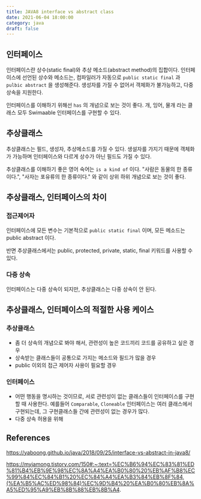 ```yaml
---
title: JAVA8 interface vs abstract class
date: 2021-06-04 18:00:00
category: java
draft: false
---
```


## 인터페이스

인터페이스란 상수(static final)와 추상 메소드(abstract method)의 집합이다. 인터페이스에 선언된 상수와 메소드는, 컴파일러가 자동으로 `public static final` 과 `pulbic abstract` 을 생성해준다. 생성자를 가질 수 없어서 객체화가 불가능하고, 다중 상속을 지원한다.

인터페이스를 이해하기 위해선 `has` 의 개념으로 보는 것이 좋다. 개, 잉어, 물개 라는 클래스 모두 Swimaable 인터페이스를 구현할 수 있다.

## 추상클래스

추상클래스는 필드, 생성자, 추상메소드를 가질 수 있다. 생설자를 가지기 때문에 객체화가 가능하며 인터페이스와 다르게 상수가 아닌 필드도 가질 수 있다.

추상클래스를 이해하기 좋은 영어 숙어는 `is a kind of` 이다. "사람은 동물의 한 종류이다.", "사자는 포유류의 한 종류이다." 와 같이 상위 하위 개념으로 보는 것이 좋다.

## 추상클래스, 인터페이스의 차이

### 접근제어자

인터페이스에 모든 변수는 기본적으로 `public static final` 이며, 모든 메소드는 public abstract 이다.

반면 추상클래스에서는 public, protected, private, static, final 키워드를 사용할 수 있다.

### 다중 상속

인터페이스는 다중 상속이 되지만, 추상클래스는 다중 상속이 안 된다.

## 추상클래스, 인터페이스의 적절한 사용 케이스

### 추상클래스

- 좀 더 상속의 개념으로 봐야 해서, 관련성이 높은 코드끼리 코드를 공유하고 싶은 경우
- 상속받는 클래스들이 공통으로 가지는 메소드와 필드가 많을 경우
- public 이외의 접근 제어자 사용이 필요할 경우

### 인터페이스

- 어떤 행동을 명시하는 것이므로, 서로 관련성이 없는 클래스들이 인터페이스를 구현할 때 사용한다. 예를들어 `Comparable`, `Cloneable` 인터페이스는 여러 클래스에서 구현되는데, 그 구현클래스들 간에 관련성이 없는 경우가 많다.
- 다중 상속 허용을 위해

## References

https://yaboong.github.io/java/2018/09/25/interface-vs-abstract-in-java8/

https://myjamong.tistory.com/150#:~:text=%EC%B6%94%EC%83%81%ED%81%B4%EB%9E%98%EC%8A%A4%EA%B0%80%20%EB%AF%B8%EC%99%84%EC%84%B1%20%EC%84%A4%EA%B3%84%EB%8F%84,(%EA%B5%AC%ED%98%84)%EC%9D%B4%20%EA%B0%80%EB%8A%A5%ED%95%A9%EB%8B%88%EB%8B%A4.

```

```
